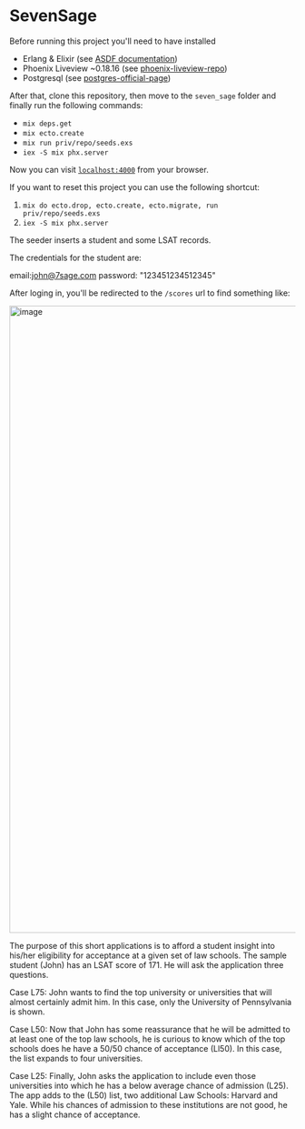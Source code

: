# SevenSage

Before running this project you'll need to have installed

- Erlang & Elixir (see [ASDF documentation](https://github.com/asdf-vm/asdf-elixir))
- Phoenix Liveview ~0.18.16 (see [phoenix-liveview-repo](https://github.com/phoenixframework/phoenix_live_view))
- Postgresql (see [postgres-official-page](https://www.postgresql.org/download/))

After that, clone this repository, then move to the `seven_sage` folder and finally run the following commands:

- `mix deps.get`
- `mix ecto.create` 
- `mix run priv/repo/seeds.exs`
- `iex -S mix phx.server`

Now you can visit [`localhost:4000`](http://localhost:4000) from your browser.

If you want to reset this project you can use the following shortcut:

  1. `mix do ecto.drop, ecto.create, ecto.migrate, run priv/repo/seeds.exs`
  2. `iex -S mix phx.server`

The seeder inserts a student and some LSAT records.

The credentials for the student are:

email:john@7sage.com
password: "123451234512345"

After loging in, you'll be redirected to the `/scores` url to find something like:

<img width="1103" alt="image" src="https://user-images.githubusercontent.com/47334502/229910269-55ada462-080f-4664-94d3-a13530777b75.png">

The purpose of this short applications is to afford a student insight into his/her eligibility for acceptance at a given set of law schools.  The sample student (John) has an LSAT score of 171. He will ask the application three questions. 

Case L75: 
John wants to find the top university or universities that will almost certainly admit him. In this case, only the University of Pennsylvania is shown. 

Case L50:
Now that John has some reassurance that he will be admitted to at least one of the top law schools, he is curious to know which of the top schools does he have a 50/50 chance of acceptance (Ll50). In this case, the list expands to four universities.

Case L25: 
Finally, John asks the application to include even those universities into which he has a below average chance of admission (L25). The app adds to the (L50) list, two additional Law Schools: Harvard and Yale. While his chances of admission to these institutions are not good, he has a slight chance of acceptance. 





